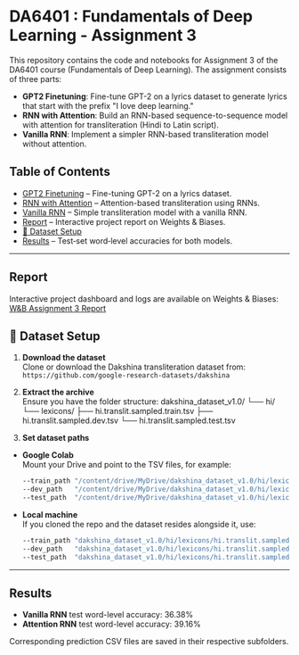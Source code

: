 # DA6401 : Fundamentals of Deep Learning - Assignment 3

This repository contains the code and notebooks for Assignment 3 of the DA6401 course (Fundamentals of Deep Learning). The assignment consists of three parts:

- **GPT2 Finetuning**: Fine-tune GPT-2 on a lyrics dataset to generate lyrics that start with the prefix "I love deep learning."
- **RNN with Attention**: Build an RNN-based sequence-to-sequence model with attention for transliteration (Hindi to Latin script).
- **Vanilla RNN**: Implement a simpler RNN-based transliteration model without attention.

## Table of Contents

- [GPT2 Finetuning](GPT2_finetune/README.md) – Fine-tuning GPT-2 on a lyrics dataset.  
- [RNN with Attention](RNN_Attention/README.md) – Attention-based transliteration using RNNs.  
- [Vanilla RNN](Vanilla_RNN/README.md) – Simple transliteration model with a vanilla RNN.  
- [Report](#report) – Interactive project report on Weights & Biases.  
- [📂 Dataset Setup](#-dataset-setup)  
- [Results](#results) – Test‐set word‐level accuracies for both models.

---

## Report

Interactive project dashboard and logs are available on Weights & Biases:  
[W&B Assignment 3 Report](https://wandb.ai/cs24m007-iit-madras/Alik_CS24M007_DA6401_DeepLearning_Assignment-3/reports/Assignment-3-RNNs--VmlldzoxMjc4ODA5Nw)

## 📂 Dataset Setup

1. **Download the dataset**  
   Clone or download the Dakshina transliteration dataset from:  
   `https://github.com/google-research-datasets/dakshina`

2. **Extract the archive**  
   Ensure you have the folder structure:
   dakshina_dataset_v1.0/
└── hi/
└── lexicons/
├── hi.translit.sampled.train.tsv
├── hi.translit.sampled.dev.tsv
└── hi.translit.sampled.test.tsv

3. **Set dataset paths**  
- **Google Colab**  
  Mount your Drive and point to the TSV files, for example:  
  ```bash
  --train_path "/content/drive/MyDrive/dakshina_dataset_v1.0/hi/lexicons/hi.translit.sampled.train.tsv"
  --dev_path   "/content/drive/MyDrive/dakshina_dataset_v1.0/hi/lexicons/hi.translit.sampled.dev.tsv"
  --test_path  "/content/drive/MyDrive/dakshina_dataset_v1.0/hi/lexicons/hi.translit.sampled.test.tsv"
  ```
- **Local machine**  
  If you cloned the repo and the dataset resides alongside it, use:  
  ```bash
  --train_path "dakshina_dataset_v1.0/hi/lexicons/hi.translit.sampled.train.tsv"
  --dev_path   "dakshina_dataset_v1.0/hi/lexicons/hi.translit.sampled.dev.tsv"
  --test_path  "dakshina_dataset_v1.0/hi/lexicons/hi.translit.sampled.test.tsv"
  ```

---

## Results

- **Vanilla RNN** test word-level accuracy: 36.38%  
- **Attention RNN** test word-level accuracy: 39.16%

Corresponding prediction CSV files are saved in their respective subfolders.
